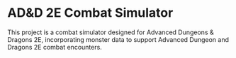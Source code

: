 # AD&D 2E Combat Simulator
This project is a combat simulator designed for Advanced Dungeons & Dragons 2E, incorporating monster data to support Advanced Dungeon and Dragons 2E combat encounters.
